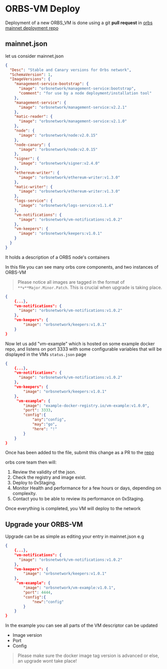 # ORBS-VM Deploy 
Deployment of a new ORBS_VM is done using a git **pull request** in [orbs mainnet deployment repo](https://github.com/orbs-network/mainnet-deployment/blob/main/mainnet.json)

## mainnet.json
let us consider mainnet.json
```json
{
  "Desc": "Stable and Canary versions for Orbs network",
  "SchemaVersion": 1,
  "ImageVersions": {
    "management-service-bootstrap": {
      "image": "orbsnetwork/management-service:bootstrap",
      "comment": "for use by a node deployment/installation tool"
    },
    "management-service": {
      "image": "orbsnetwork/management-service:v2.2.1"
    },
    "matic-reader": {
      "image": "orbsnetwork/management-service:v2.1.0"
    },
    "node": {
      "image": "orbsnetwork/node:v2.0.15"
    },
    "node-canary": {
      "image": "orbsnetwork/node:v2.0.15"
    },
    "signer": {
      "image": "orbsnetwork/signer:v2.4.0"
    },
    "ethereum-writer": {
      "image": "orbsnetwork/ethereum-writer:v1.3.0"
    },
    "matic-writer": {
      "image": "orbsnetwork/ethereum-writer:v1.3.0"
    },
    "logs-service": {
      "image": "orbsnetwork/logs-service:v1.1.4"
    },
    "vm-notifications": {
      "image": "orbsnetwork/vm-notifications:v1.0.2"
    },
    "vm-keepers": {
      "image": "orbsnetwork/keepers:v1.0.1"
    }
  }
}
```

It holds a description of a ORBS node's containers

In this file you can see many orbs core components, and two instances of ORBS-VM

> Please notice all images are tagged in the format of ```**v**Major.Minor.Patch```. This is crucial when upgrade is taking place.

```json
{
    {...},
    "vm-notifications": {
      "image": "orbsnetwork/vm-notifications:v1.0.2"
    },
    "vm-keepers": {
        "image": "orbsnetwork/keepers:v1.0.1"
    }
}
```

Now let us add "vm-example" which is hosted on some example docker repo, and listens on port 3333 with some configurable variables that
will be displayed in the VMs ```status.json``` page
```json
{
    {...},
    "vm-notifications": {
      "image": "orbsnetwork/vm-notifications:v1.0.2"
    },
    "vm-keepers": {
        "image": "orbsnetwork/keepers:v1.0.1"
    },
     "vm-example": {
        "image": "example-docker-registry.io/vm-example:v1.0.0",
        "port": 3333,
        "config":{
            "any":"config",
            "may":"go",
            "here": "!"
        }
    }
}
```

Once has been added to the file, submit this change as a PR to the [repo](https://github.com/orbs-network/mainnet-deployment)

orbs core team then will:
1. Review the validity of the json.
2. Check the registry and image exist.
3. Deploy to 0xStaging.
4. Monitor Health and performance for a few hours or days, depending on complexity.
5. Contact you to be able to review its performance on 0xStaging.

Once everything is completed, you VM will deploy to the network

## Upgrade your ORBS-VM

Upgrade can be as simple as editing your entry in mainnet.json
e.g

```json
{
    {...},
    "vm-notifications": {
      "image": "orbsnetwork/vm-notifications:v1.0.2"
    },
    "vm-keepers": {
        "image": "orbsnetwork/keepers:v1.0.1"
    },
     "vm-example": {
        "image": "orbsnetwork/vm-example:v1.0.1",
        "port": 4444,
        "config":{
            "new":"config"            
        }
    }
}
```

In the example you can see all parts of the VM descriptor can be updated
- Image version
- Port
- Config

> Please make sure the docker image tag version is advanced or else, an upgrade wont take place! 